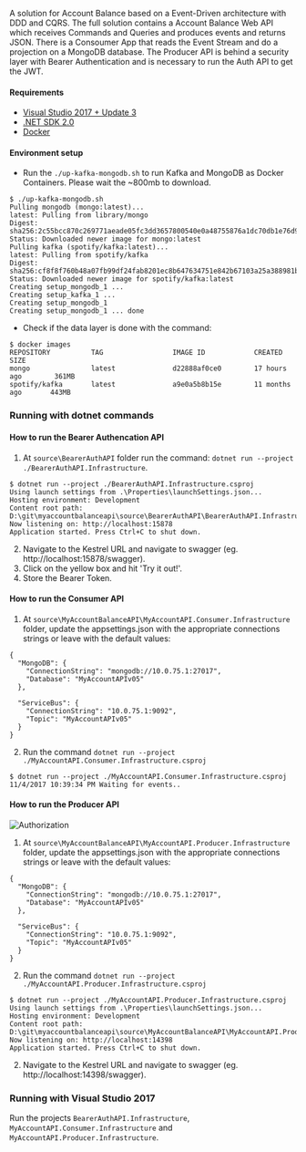 A solution for Account Balance based on a Event-Driven architecture with DDD and CQRS. The full solution contains a Account Balance Web API which receives Commands and Queries and produces events and returns JSON. There is a Consoumer App that reads the Event Stream and do a projection on a MongoDB database. The Producer API is behind a security layer with Bearer Authentication and is necessary to run the Auth API to get the JWT. 

#### Requirements

* [Visual Studio 2017 + Update 3](https://www.visualstudio.com/en-us/news/releasenotes/vs2017-relnotes)
* [.NET SDK 2.0](https://www.microsoft.com/net/download/core)
* [Docker](https://docs.docker.com/docker-for-windows/install/)

#### Environment setup

* Run the `./up-kafka-mongodb.sh` to run Kafka and MongoDB as Docker Containers. Please wait the ~800mb to download.

```
$ ./up-kafka-mongodb.sh
Pulling mongodb (mongo:latest)...
latest: Pulling from library/mongo
Digest: sha256:2c55bcc870c269771aeade05fc3dd3657800540e0a48755876a1dc70db1e76d9
Status: Downloaded newer image for mongo:latest
Pulling kafka (spotify/kafka:latest)...
latest: Pulling from spotify/kafka
Digest: sha256:cf8f8f760b48a07fb99df24fab8201ec8b647634751e842b67103a25a388981b
Status: Downloaded newer image for spotify/kafka:latest
Creating setup_mongodb_1 ...
Creating setup_kafka_1 ...
Creating setup_mongodb_1
Creating setup_mongodb_1 ... done
```
* Check if the data layer is done with the command:

```
$ docker images
REPOSITORY          TAG                 IMAGE ID            CREATED             SIZE
mongo               latest              d22888af0ce0        17 hours ago        361MB
spotify/kafka       latest              a9e0a5b8b15e        11 months ago       443MB
```

### Running with dotnet commands

#### How to run the Bearer Authencation API

1. At `source\BearerAuthAPI` folder run the command: `dotnet run --project ./BearerAuthAPI.Infrastructure`.
```
$ dotnet run --project ./BearerAuthAPI.Infrastructure.csproj
Using launch settings from .\Properties\launchSettings.json...
Hosting environment: Development
Content root path: D:\git\myaccountbalanceapi\source\BearerAuthAPI\BearerAuthAPI.Infrastructure
Now listening on: http://localhost:15878
Application started. Press Ctrl+C to shut down.
```
2. Navigate to the Kestrel URL and navigate to swagger (eg. http://localhost:15878/swagger).
3. Click on the yellow box and hit 'Try it out!'.
4. Store the Bearer Token. 

#### How to run the Consumer API

1. At `source\MyAccountBalanceAPI\MyAccountAPI.Consumer.Infrastructure` folder, update the appsettings.json with the appropriate connections strings or leave with the default values:
```
{
  "MongoDB": {
    "ConnectionString": "mongodb://10.0.75.1:27017",
    "Database": "MyAccountAPIv05"
  },

  "ServiceBus": {
    "ConnectionString": "10.0.75.1:9092",
    "Topic": "MyAccountAPIv05"
  }
}
```
2. Run the command `dotnet run --project ./MyAccountAPI.Consumer.Infrastructure.csproj`
```
$ dotnet run --project ./MyAccountAPI.Consumer.Infrastructure.csproj
11/4/2017 10:39:34 PM Waiting for events..
```

#### How to run the Producer API

![Authorization](https://github.com/ivanpaulovich/myaccountbalanceapi/blob/master/Producer.png)

1. At `source\MyAccountBalanceAPI\MyAccountAPI.Producer.Infrastructure` folder, update the appsettings.json with the appropriate connections strings or leave with the default values:
```
{
  "MongoDB": {
    "ConnectionString": "mongodb://10.0.75.1:27017",
    "Database": "MyAccountAPIv05"
  },

  "ServiceBus": {
    "ConnectionString": "10.0.75.1:9092",
    "Topic": "MyAccountAPIv05"
  }
}
```
2. Run the command `dotnet run --project ./MyAccountAPI.Producer.Infrastructure.csproj`

```
$ dotnet run --project ./MyAccountAPI.Producer.Infrastructure.csproj
Using launch settings from .\Properties\launchSettings.json...
Hosting environment: Development
Content root path: D:\git\myaccountbalanceapi\source\MyAccountBalanceAPI\MyAccountAPI.Producer.Infrastructure
Now listening on: http://localhost:14398
Application started. Press Ctrl+C to shut down.
```

2. Navigate to the Kestrel URL and navigate to swagger (eg. http://localhost:14398/swagger).

### Running with Visual Studio 2017

Run the projects `BearerAuthAPI.Infrastructure`, `MyAccountAPI.Consumer.Infrastructure` and `MyAccountAPI.Producer.Infrastructure`.
